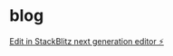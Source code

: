 # blog

[Edit in StackBlitz next generation editor ⚡️](https://stackblitz.com/~/github.com/1king-sly/blog)